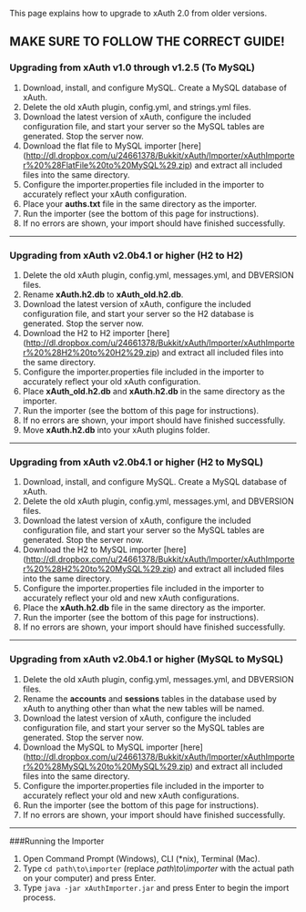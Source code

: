 This page explains how to upgrade to xAuth 2.0 from older versions.

## MAKE SURE TO FOLLOW THE CORRECT GUIDE!

### Upgrading from xAuth v1.0 through v1.2.5 (To MySQL)

1. Download, install, and configure MySQL. Create a MySQL database of xAuth.
2. Delete the old xAuth plugin, config.yml, and strings.yml files.
3. Download the latest version of xAuth, configure the included configuration file, and start your server so the MySQL tables are generated. Stop the server now.
4. Download the flat file to MySQL importer [here] (http://dl.dropbox.com/u/24661378/Bukkit/xAuth/Importer/xAuthImporter%20%28FlatFile%20to%20MySQL%29.zip) and extract all included files into the same directory.
5. Configure the importer.properties file included in the importer to accurately reflect your xAuth configuration.
6. Place your **auths.txt** file in the same directory as the importer.
7. Run the importer (see the bottom of this page for instructions).
8. If no errors are shown, your import should have finished successfully.

***

### Upgrading from xAuth v2.0b4.1 or higher (H2 to H2)

1. Delete the old xAuth plugin, config.yml, messages.yml, and DBVERSION files.
2. Rename **xAuth.h2.db** to **xAuth_old.h2.db**.
3. Download the latest version of xAuth, configure the included configuration file, and start your server so the H2 database is generated. Stop the server now.
4. Download the H2 to H2 importer [here] (http://dl.dropbox.com/u/24661378/Bukkit/xAuth/Importer/xAuthImporter%20%28H2%20to%20H2%29.zip) and extract all included files into the same directory.
5. Configure the importer.properties file included in the importer to accurately reflect your old xAuth configuration.
6. Place **xAuth_old.h2.db** and **xAuth.h2.db** in the same directory as the importer.
7. Run the importer (see the bottom of this page for instructions).
8. If no errors are shown, your import should have finished successfully.
9. Move **xAuth.h2.db** into your xAuth plugins folder.

***

### Upgrading from xAuth v2.0b4.1 or higher (H2 to MySQL)

1. Download, install, and configure MySQL. Create a MySQL database of xAuth.
2. Delete the old xAuth plugin, config.yml, messages.yml, and DBVERSION files.
3. Download the latest version of xAuth, configure the included configuration file, and start your server so the MySQL tables are generated. Stop the server now.
4. Download the H2 to MySQL importer [here] (http://dl.dropbox.com/u/24661378/Bukkit/xAuth/Importer/xAuthImporter%20%28H2%20to%20MySQL%29.zip) and extract all included files into the same directory.
5. Configure the importer.properties file included in the importer to accurately reflect your old and new xAuth configurations.
6. Place the **xAuth.h2.db** file in the same directory as the importer.
7. Run the importer (see the bottom of this page for instructions).
8. If no errors are shown, your import should have finished successfully.

***

### Upgrading from xAuth v2.0b4.1 or higher (MySQL to MySQL)

1. Delete the old xAuth plugin, config.yml, messages.yml, and DBVERSION files.
2. Rename the **accounts** and **sessions** tables in the database used by xAuth to anything other than what the new tables will be named.
3. Download the latest version of xAuth, configure the included configuration file, and start your server so the MySQL tables are generated. Stop the server now.
4. Download the MySQL to MySQL importer [here] (http://dl.dropbox.com/u/24661378/Bukkit/xAuth/Importer/xAuthImporter%20%28MySQL%20to%20MySQL%29.zip) and extract all included files into the same directory.
5. Configure the importer.properties file included in the importer to accurately reflect your old and new xAuth configurations.
6. Run the importer (see the bottom of this page for instructions).
7. If no errors are shown, your import should have finished successfully.

***

###Running the Importer

1. Open Command Prompt (Windows), CLI (*nix), Terminal (Mac).
2. Type `cd path\to\importer` (replace _path\to\importer_ with the actual path on your computer) and press Enter.
3. Type `java -jar xAuthImporter.jar` and press Enter to begin the import process.
